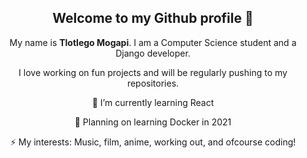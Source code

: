 
<div align="center">
<h2>Welcome to my Github profile 👋</h2>
</div>

<div align="center">

  <p>My name is <strong>Tlotlego Mogapi</strong>. I am a Computer Science student and a Django developer. </p>
  <p>I love working on fun projects and will be regularly pushing to my repositories. </p>

</div>

<div align="center">
  
  <p>🌱 I’m currently learning React</p>
  <p>🤔 Planning on learning Docker in 2021</p>
  <p>⚡ My interests: Music, film, anime, working out, and ofcourse coding!</p>

</div>
